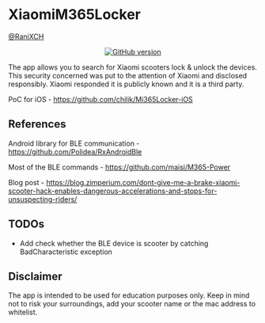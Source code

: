 
# XiaomiM365Locker
[@RaniXCH](https://twitter.com/raniXCH)

<p align="center">
<a href="https://github.com/Ignitetch/AdvPhishing/releases"><img title="GitHub version" src="https://img.shields.io/badge/version-0.1-blue" ></a>  
</p>

The app allows you to search for Xiaomi scooters lock & unlock the devices.
This security concerned was put to the attention of Xiaomi and disclosed responsibly.
Xiaomi responded it is publicly known and it is a third party.

PoC for iOS - https://github.com/chilik/Mi365Locker-iOS

## References

Android library for BLE communication - https://github.com/Polidea/RxAndroidBle

Most of the BLE commands - https://github.com/maisi/M365-Power

Blog post - https://blog.zimperium.com/dont-give-me-a-brake-xiaomi-scooter-hack-enables-dangerous-accelerations-and-stops-for-unsuspecting-riders/

## TODOs
* Add check whether the BLE device is scooter by catching BadCharacteristic exception

## Disclaimer
The app is intended to be used for education purposes only.
Keep in mind not to risk your surroundings, add your scooter name or the mac address to whitelist.

